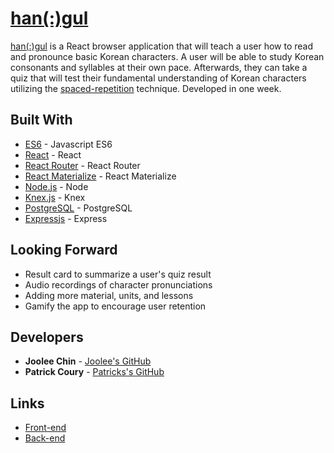 # [han(:)gul](http://hangul.surge.sh/)

[han(:)gul](http://hangul.surge.sh/) is a React browser application that will teach a user how to read and pronounce basic Korean characters. A user will be able to study Korean consonants and syllables at their own pace. Afterwards, they can take a quiz that will test their fundamental understanding of Korean characters utilizing the [spaced-repetition](https://en.wikipedia.org/wiki/Spaced_repetition) technique. Developed in one week.

## Built With

* [ES6](http://es6-features.org/) - Javascript ES6
* [React](https://reactjs.org/) - React
* [React Router](https://github.com/ReactTraining/react-router) - React Router
* [React Materialize](https://react-materialize.github.io/#/) - React Materialize
* [Node.js](https://nodejs.org/en/) - Node
* [Knex.js](http://knexjs.org/) - Knex
* [PostgreSQL](https://www.postgresql.org/) - PostgreSQL
* [Expressjs](https://expressjs.com/) - Express

## Looking Forward

* Result card to summarize a user's quiz result
* Audio recordings of character pronunciations
* Adding more material, units, and lessons
* Gamify the app to encourage user retention

## Developers

* **Joolee Chin** - [Joolee's GitHub](https://github.com/jooleechin)
* **Patrick Coury** - [Patricks's GitHub](https://github.com/couryp)

## Links

* [Front-end](https://github.com/couryp/frontEnd-Korean)
* [Back-end](https://github.com/couryp/backEnd-Korean)
